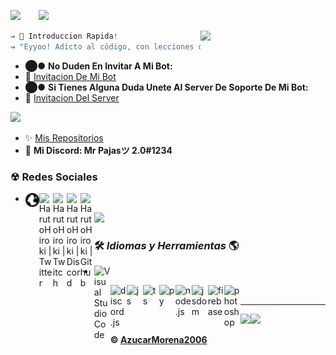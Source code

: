 <img align="left" width="45px" src="https://cdn.discordapp.com/attachments/789607447252828211/821846981227315270/a.gif"/>[<img src="https://cdn.discordapp.com/attachments/789607447252828211/821828392948727848/name2-removebg-preview.png"/>][server]

<img align="right" width="200px" src="https://cdn.discordapp.com/attachments/789607447252828211/821845774043185192/vailecito.gif">


```cs
⇒ 📎 Introduccion Rapida!
⇒ "Eyyoo! Adicto al código, con lecciones de vida! :)"
```

- ⬤● **No Duden En Invitar A Mi Bot:**
- 📣 [Invitacion De Mi Bot](https://discord.com/oauth2/authorize?client_id=803041063862009876&scope=bot&permissions=2147483639)
- ⬤● **Si Tienes Alguna Duda Unete Al Server De Soporte De Mi Bot:**
- 🔧 [Invitacion Del Server](https://discord.gg/2qB7bhsQ9M)
<img width="500px" src="https://cdn.discordapp.com/attachments/757469877358297199/760358338809561118/linea-divisoria-imagen-animada-0133.gif"/>

- ✨ [Mis Repositorios](https://github.com/AzucarMorena2006?tab=repositories)
- 💨 **Mi Discord: Mr Pajasツ 2.0#1234**

### ☢ Redes Sociales

- [<img align="left" alt="is-really.fun" width="22px" src="https://raw.githubusercontent.com/iconic/open-iconic/master/svg/globe.svg" />][website]
[<img align="left" alt="HarutoHiroki | Twitter" width="22px" src="https://cdn.jsdelivr.net/npm/simple-icons@v3/icons/twitter.svg" />][twitter]
[<img align="left" alt="HarutoHiroki | Twitch" width="22px" src="https://cdn.jsdelivr.net/npm/simple-icons@v3/icons/twitch.svg" />][twitch]
[<img align="left" alt="HarutoHiroki | Discord" width="22px" src="https://cdn.jsdelivr.net/npm/simple-icons@v3/icons/discord.svg"/>][discord]
[<img align="left" alt="HarutoHiroki | Github" width="22px" src="https://cdn.jsdelivr.net/npm/simple-icons@v3/icons/github.svg"/>][github]

<img  width="1000px" src="https://cdn.discordapp.com/attachments/717821702180044862/729449197153157160/BARRA.gif"/>

### 🛠 ***Idiomas y Herramientas*** 🌎

- <img align="left" alt="Visual Studio Code" width="26px" src="https://i.imgur.com/LwSdAlE.png"/>
<img align="left" alt="discord.js" width="26px" src="https://i.imgur.com/SI1DZf3.png"/>
<img align="left" alt="js" width="26px" src="https://i.imgur.com/3u1wzwE.png"/>
<img align="left" alt="ts" width="26px" src="https://i.imgur.com/vSgFULR.png"/>
<img align="left" alt="py" width="26px" src="https://i.imgur.com/4pIzF9V.png"/>
<img align="left" alt="node.js" width="26px" src="https://i.imgur.com/tYLFZBh.png"/> 
<img align="left" alt="jsdom" width="26px" src="https://imgur.com/znELr8P.png"/> 
<img align="left" alt="firebase" width="26px" src="https://i.imgur.com/1RVXvxS.png"/> 
<img align="left" alt="photoshop" width="26px" src="https://i.imgur.com/OC1RcS5.jpg"/> <br/>

<!-- ### Jobs
Currently coding discord bots for payments. Send me a message on discord to discuss.<br>
(Reputation) -> [epicnpc.com](https://www.epicnpc.com/members/reconlx.1167846/)<br /> -->

---
<img align="left" src="https://github-readme-stats.vercel.app/api?username=AzucarMorena2006&show_icons=true&include_all_commits=true&hide_border=true&theme=merko"/>
<img align="rigth" src="https://github-readme-stats.vercel.app/api/top-langs/?username=AzucarMorena2006&layout=&hide_border=true&theme=merko"/>

**© [AzucarMorena2006](https://github.com/AzucarMorena2006)**

[website]: #
[twitter]: https://twitter.com/Azucarmorena28
[twitch]: https://www.twitch.tv/mrpajas28
[discord]: https://discord.gg/2qB7bhsQ9M 
[github]: https://github.com/AzucarMorena2006
[server]: https://discord.gg/2qB7bhsQ9M
